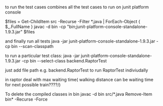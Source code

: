 to run the test cases 
combines all the test cases to run on junit platform console 

$files = Get-ChildItem src -Recurse -Filter *.java | ForEach-Object { $_.FullName }
javac -d bin -cp "bin;junit-platform-console-standalone-1.9.3.jar" $files

and finally run all tests 
java -jar junit-platform-console-standalone-1.9.3.jar -cp bin --scan-classpath


to run a particular test class:
java -jar junit-platform-console-standalone-1.9.3.jar -cp bin --select-class backend.RaptorTest

just add file path e.g. backend.RaptorTest to run RaptorTest indiviudally 


in raptor deal with max waiting time( walking distance can be waiting time for next possible train????/)



To delete the compiled classes in bin 
javac -d bin src/*.java
Remove-Item bin\* -Recurse -Force

